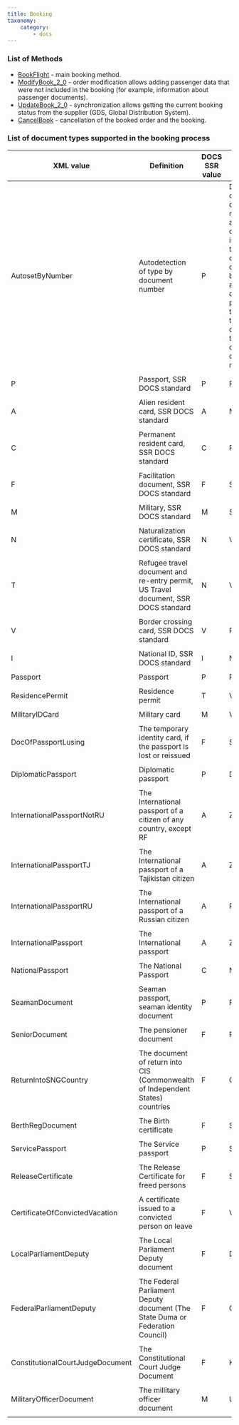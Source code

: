```yaml
---
title: Booking
taxonomy:
    category:
        - docs
---
```


### List of Methods

- [BookFlight](/avia/request/bookflight) - main booking method. 
- [ModifyBook_2_0](/avia/request/modifybook) - order modification allows adding passenger data that were not included in the booking (for example, information about passenger documents).
- [UpdateBook_2_0](/avia/request/updatebook) - synchronization allows getting the current booking status from the  supplier (GDS, Global Distribution System).
- [CancelBook](/avia/request/cancelbook) - cancellation of the booked order and the booking.

### List of document types supported in the booking process

| XML value                     | Definition                                                                        | DOCS SSR value | Sirena value                                                                                                                               |
|----------------------------------|------------------------------------------------------------------------------------|-------------------|-------------------------------------------------------------------------------------------------------------------------------------------------|
| AutosetByNumber                  | Autodetection of type by document number                                           | P                 | Depends on the document number and country of issue. If the type cannot be determined by number, an error displays prompting to enter the document type or correct the document number. |
||
| P                                | Passport,  SSR DOCS standard                                                       | P                 | PS                                                                                                                                              |
||
| A                                | Alien resident card, SSR DOCS standard                                            | A                 | NP                                                                                                                                              |
||
| C                                | Permanent resident card, SSR DOCS standard                                        | C                 | PS                                                                                                                                              |
||
| F                                | Facilitation document, SSR DOCS standard                                            | F                 | SR                                                                                                                                              |
||
| M                                | Military, SSR DOCS standard                                                         | M                 | SR                                                                                                                                              |
||
| N                                | Naturalization certificate, SSR DOCS standard                                       | N                 | VV                                                                                                                                              |
||
| T                                | Refugee travel document and re-entry permit, US Travel document,  SSR DOCS standard  | N                 | VV                                                                                                                                              |
||
| V                                | Border crossing card, SSR DOCS standard                                             | V                 | PS                                                                                                                                              |
||
| I                                | National ID, SSR DOCS standard                                                      | I                 | NP                                                                                                                                              |
||
| Passport                         | Passport                                                                            | P                 | PS                                                                                                                                              |
||
| ResidencePermit                  | Residence permit                                                                  | T                 | VV                                                                                                                                              |
||
| MilitaryIDCard                   | Military card                              | M                 | VB                                                                                                                                              |
||
| DocOfPassportLusing              | The temporary identity card, if the passport is lost or reissued                    | F                 | SPU                                                                                                                                             |
||
| DiplomaticPassport               | Diplomatic passport                                                            | P                 | DP                                                                                                                                              |
||
| InternationalPassportNotRU       | The International passport of a citizen of any country, except RF                               | A                 | ZA                                                                                                                                              |
||
| InternationalPassportTJ          | The International passport of a Tajikistan citizen                                        | A                 | ZB                                                                                                                                              |
||
| InternationalPassportRU          | The International passport of a Russian citizen                                                  | A                 | PSP                                                                                                                                             |
||
| InternationalPassport            | The International passport                                                              | A                 | ZC                                                                                                                                              |
||
| NationalPassport                 | The National Passport                                                               | С                 | NP                                                                                                                                              |
||
| SeamanDocument                   | Seaman passport, seaman identity document                                      | P                 | PM                                                                                                                                              |
||
| SeniorDocument                   | The pensioner document                                                          | F                 | PU                                                                                                                                              |
||
| ReturnIntoSNGCountry             | The document of return into CIS (Commonwealth of Independent States) countries                                          | F                 | CVV                                                                                                                                             |
||
| BerthRegDocument                 | The Birth certificate                                                           | F                 | SR                                                                                                                                              |
||
| ServicePassport                  | The Service passport                                                                  | P                 | SP                                                                                                                                              |
||
| ReleaseCertificate               | The Release Certificate for freed persons                                     | F                 | SPO                                                                                                                                             |
||
| CertificateOfConvictedVacation   | A certificate issued to a convicted person on leave                             | F                 | VUL                                                                                                                                             |
||
| LocalParliamentDeputy            | The Local Parliament Deputy document                             | F                 | DM                                                                                                                                              |
||
| FederalParliamentDeputy          | The Federal Parliament Deputy document (The State Duma or Federation Council)                               | F                 | GD                                                                                                                                              |
||
| ConstitutionalCourtJudgeDocument | The Constitutional Court Judge Document                                         | F                 | KS                                                                                                                                              |
||
| MilitaryOfficerDocument          | The millitary officer document                                | M                 | UL                                                                                                                                              |
||